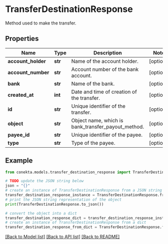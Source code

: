 # TransferDestinationResponse

Method used to make the transfer.

## Properties

Name | Type | Description | Notes
------------ | ------------- | ------------- | -------------
**account_holder** | **str** | Name of the account holder. | [optional] 
**account_number** | **str** | Account number of the bank account. | [optional] 
**bank** | **str** | Name of the bank. | [optional] 
**created_at** | **int** | Date and time of creation of the transfer. | [optional] 
**id** | **str** | Unique identifier of the transfer. | [optional] 
**object** | **str** | Object name, which is bank_transfer_payout_method. | [optional] 
**payee_id** | **str** | Unique identifier of the payee. | [optional] 
**type** | **str** | Type of the payee. | [optional] 

## Example

```python
from conekta.models.transfer_destination_response import TransferDestinationResponse

# TODO update the JSON string below
json = "{}"
# create an instance of TransferDestinationResponse from a JSON string
transfer_destination_response_instance = TransferDestinationResponse.from_json(json)
# print the JSON string representation of the object
print(TransferDestinationResponse.to_json())

# convert the object into a dict
transfer_destination_response_dict = transfer_destination_response_instance.to_dict()
# create an instance of TransferDestinationResponse from a dict
transfer_destination_response_from_dict = TransferDestinationResponse.from_dict(transfer_destination_response_dict)
```
[[Back to Model list]](../README.md#documentation-for-models) [[Back to API list]](../README.md#documentation-for-api-endpoints) [[Back to README]](../README.md)


